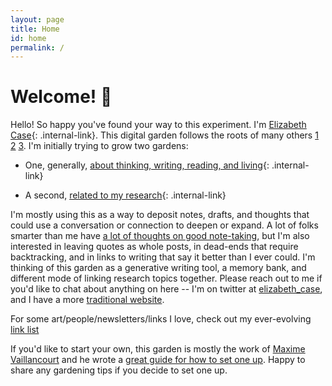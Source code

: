 ```yaml
---
layout: page
title: Home
id: home
permalink: /
---
```


# Welcome! 🌱

Hello! So happy you've found your way to this experiment. I'm [Elizabeth Case](/about){: .internal-link}. This digital garden follows the roots of many others [1](https://nesslabs.com/mind-garden) [2](https://nadiaeghbal.com/) [3](https://twitter.com/Mappletons/status/1250532315459194880).  I'm initially trying to grow two gardens:

+ One, generally, [about thinking, writing, reading, and living](/birdseyeview){: .internal-link}

+ A second, [related to my research](/researchoverview){: .internal-link}

I'm mostly using this as a way to deposit notes, drafts, and thoughts that could use a conversation or connection to deepen or expand. A lot of folks smarter than me have [a lot of thoughts on good note-taking](https://notes.andymatuschak.org/About_these_notes?stackedNotes=z3SjnvsB5aR2ddsycyXofbYR7fCxo7RmKW2be), but I'm also interested in leaving quotes as whole posts, in dead-ends that require backtracking, and in links to writing that say it better than I ever could. I'm thinking of this garden as a generative writing tool, a memory bank, and different mode of linking research topics together. Please reach out to me if you'd like to chat about anything on here -- I'm on twitter at [elizabeth_case](www.twitter.com/elizabeth_case), and I have a more [traditional website](www.elizabethcase.github.io).

For some art/people/newsletters/links I love, check out my ever-evolving [link list](/linklist)

If you'd like to start your own, this garden is mostly the work of [Maxime Vaillancourt](https://maximevaillancourt.com/) and he wrote a [great guide for how to set one up](https://maximevaillancourt.com/blog/setting-up-your-own-digital-garden-with-jekyll). Happy to share any gardening tips if you decide to set one up.
